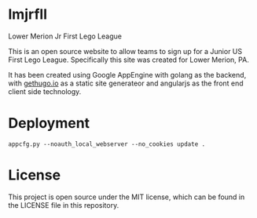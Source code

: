 lmjrfll
=======

Lower Merion Jr First Lego League

This is an open source website to allow teams to sign up for a Junior US First Lego League.  Specifically this site was created for Lower Merion, PA.

It has been created using Google AppEngine with golang as the backend, with [gethugo.io](hugo) as a static site generateor and angularjs as the front end client side technology.


Deployment
==========

    appcfg.py --noauth_local_webserver --no_cookies update .


License
=======

This project is open source under the MIT license, which can be found in the LICENSE file in this repository.
